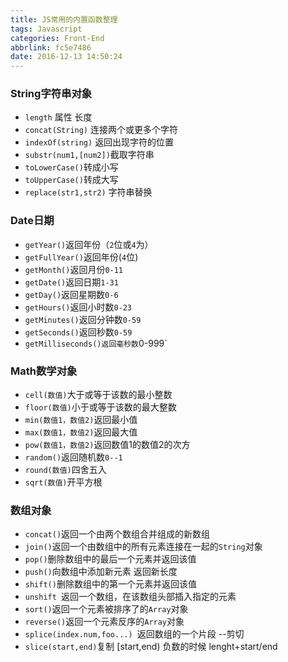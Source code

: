```yaml
---
title: JS常用的内置函数整理
tags: Javascript
categories: Front-End
abbrlink: fc5e7486
date: 2016-12-13 14:50:24
---
```


### String字符串对象
- `length` 属性 长度
- `concat(String)` 连接两个或更多个字符
- `indexOf(string)` 返回出现字符的位置
- `substr(num1,[num2])`截取字符串
- `toLowerCase()`转成小写
- `toUpperCase()`转成大写
- `replace(str1,str2)` 字符串替换

<!--more-->

### Date日期
- `getYear()`返回年份（`2`位或`4`为）
- `getFullYear()`返回年份(`4`位)
- `getMonth()`返回月份`0-11`
- `getDate()`返回日期`1-31`
- `getDay()`返回星期数`0-6`
- `getHours()`返回小时数`0-23`
- `getMinutes()`返回分钟数`0-59`
- `getSeconds()`返回秒数`0-59`
- `getMilliseconds()返回毫秒数`0-999`

### Math数学对象
- `cell(数值)`大于或等于该数的最小整数
- `floor(数值)`小于或等于该数的最大整数
- `min(数值1，数值2)`返回最小值
- `max(数值1，数值2)`返回最大值
- `pow(数值1，数值2)`返回数值1的数值2的次方
- `random()`返回随机数`0--1`
- `round(数值)`四舍五入
- `sqrt(数值)`开平方根

### 数组对象

- `concat()`返回一个由两个数组合并组成的新数组
- `join()`返回一个由数组中的所有元素连接在一起的`String`对象
- `pop()`删除数组中的最后一个元素并返回该值
- `push()`向数组中添加新元素 返回新长度
- `shift()`删除数组中的第一个元素并返回该值
- `unshift `返回一个数组，在该数组头部插入指定的元素
- `sort()`返回一个元素被排序了的`Array`对象
- `reverse()`返回一个元素反序的`Array`对象
- `splice(index.num,foo...) `返回数组的一个片段 --剪切
- `slice(start,end)`复制 [start,end) 负数的时候 lenght+start/end

    